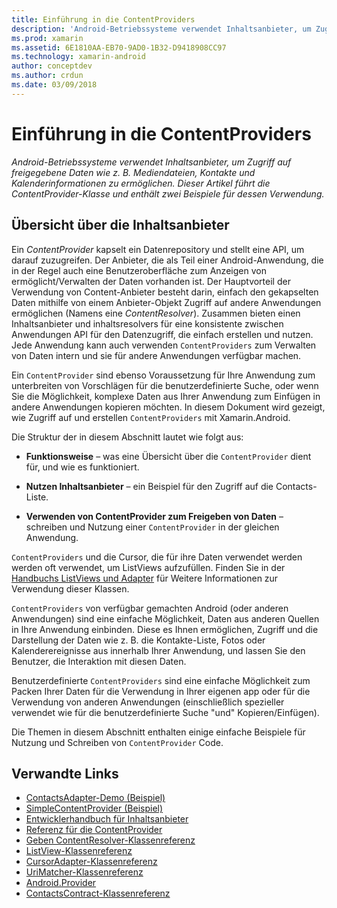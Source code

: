 ```yaml
---
title: Einführung in die ContentProviders
description: 'Android-Betriebssysteme verwendet Inhaltsanbieter, um Zugriff auf freigegebene Daten wie z. B. Mediendateien, Kontakte und Kalenderinformationen zu ermöglichen. Dieser Artikel führt die ContentProvider-Klasse und enthält zwei Beispiele für dessen Verwendung.'
ms.prod: xamarin
ms.assetid: 6E1810AA-EB70-9AD0-1B32-D9418908CC97
ms.technology: xamarin-android
author: conceptdev
ms.author: crdun
ms.date: 03/09/2018
---
```


# <a name="intro-to-contentproviders"></a>Einführung in die ContentProviders

_Android-Betriebssysteme verwendet Inhaltsanbieter, um Zugriff auf freigegebene Daten wie z. B. Mediendateien, Kontakte und Kalenderinformationen zu ermöglichen. Dieser Artikel führt die ContentProvider-Klasse und enthält zwei Beispiele für dessen Verwendung._


## <a name="content-providers-overview"></a>Übersicht über die Inhaltsanbieter

Ein *ContentProvider* kapselt ein Datenrepository und stellt eine API, um darauf zuzugreifen. Der Anbieter, die als Teil einer Android-Anwendung, die in der Regel auch eine Benutzeroberfläche zum Anzeigen von ermöglicht/Verwalten der Daten vorhanden ist. Der Hauptvorteil der Verwendung von Content-Anbieter besteht darin, einfach den gekapselten Daten mithilfe von einem Anbieter-Objekt Zugriff auf andere Anwendungen ermöglichen (Namens eine *ContentResolver*). Zusammen bieten einen Inhaltsanbieter und inhaltsresolvers für eine konsistente zwischen Anwendungen API für den Datenzugriff, die einfach erstellen und nutzen. Jede Anwendung kann auch verwenden `ContentProviders` zum Verwalten von Daten intern und sie für andere Anwendungen verfügbar machen.

Ein `ContentProvider` sind ebenso Voraussetzung für Ihre Anwendung zum unterbreiten von Vorschlägen für die benutzerdefinierte Suche, oder wenn Sie die Möglichkeit, komplexe Daten aus Ihrer Anwendung zum Einfügen in andere Anwendungen kopieren möchten. In diesem Dokument wird gezeigt, wie Zugriff auf und erstellen `ContentProviders` mit Xamarin.Android.

Die Struktur der in diesem Abschnitt lautet wie folgt aus:

- **Funktionsweise** &ndash; was eine Übersicht über die `ContentProvider` dient für, und wie es funktioniert.

- **Nutzen Inhaltsanbieter** &ndash; ein Beispiel für den Zugriff auf die Contacts-Liste.

- **Verwenden von ContentProvider zum Freigeben von Daten** &ndash; schreiben und Nutzung einer `ContentProvider` in der gleichen Anwendung.

`ContentProviders` und die Cursor, die für ihre Daten verwendet werden werden oft verwendet, um ListViews aufzufüllen. Finden Sie in der [Handbuchs ListViews und Adapter](~/android/user-interface/layouts/list-view/index.md) für Weitere Informationen zur Verwendung dieser Klassen.

`ContentProviders` von verfügbar gemachten Android (oder anderen Anwendungen) sind eine einfache Möglichkeit, Daten aus anderen Quellen in Ihre Anwendung einbinden. Diese es Ihnen ermöglichen, Zugriff und die Darstellung der Daten wie z. B. die Kontakte-Liste, Fotos oder Kalenderereignisse aus innerhalb Ihrer Anwendung, und lassen Sie den Benutzer, die Interaktion mit diesen Daten.

Benutzerdefinierte `ContentProviders` sind eine einfache Möglichkeit zum Packen Ihrer Daten für die Verwendung in Ihrer eigenen app oder für die Verwendung von anderen Anwendungen (einschließlich spezieller verwendet wie für die benutzerdefinierte Suche "und" Kopieren/Einfügen).

Die Themen in diesem Abschnitt enthalten einige einfache Beispiele für Nutzung und Schreiben von `ContentProvider` Code.



## <a name="related-links"></a>Verwandte Links

- [ContactsAdapter-Demo (Beispiel)](https://developer.xamarin.com/samples/monodroid/PlatformFeatures/ContactsAdapterDemo/)
- [SimpleContentProvider (Beispiel)](https://developer.xamarin.com/samples/monodroid/PlatformFeatures/SimpleContentProvider)
- [Entwicklerhandbuch für Inhaltsanbieter](https://developer.android.com/guide/topics/providers/content-providers.html)
- [Referenz für die ContentProvider](https://developer.xamarin.com/api/type/Android.Content.ContentProvider/)
- [Geben ContentResolver-Klassenreferenz](https://developer.xamarin.com/api/type/Android.Content.ContentResolver/)
- [ListView-Klassenreferenz](https://developer.xamarin.com/api/type/Android.Widget.ListView/)
- [CursorAdapter-Klassenreferenz](https://developer.xamarin.com/api/type/Android.Widget.CursorAdapter/)
- [UriMatcher-Klassenreferenz](https://developer.xamarin.com/api/type/Android.Content.UriMatcher/)
- [Android.Provider](https://developer.xamarin.com/api/namespace/Android.Provider/)
- [ContactsContract-Klassenreferenz](https://developer.xamarin.com/api/type/Android.Provider.ContactsContract/)
